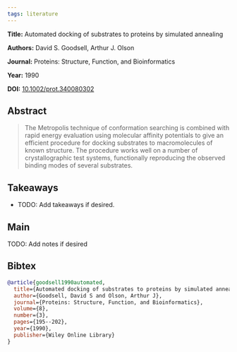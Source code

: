 ```yaml
---
tags: literature
---
```


**Title:** Automated docking of substrates to proteins by simulated annealing

**Authors:** David S. Goodsell, Arthur J. Olson

**Journal:** Proteins: Structure, Function, and Bioinformatics

**Year:** 1990

**DOI:** [10.1002/prot.340080302](https://doi.org/10.1002/prot.340080302)

## Abstract

> The Metropolis technique of conformation searching is combined with rapid energy evaluation using molecular affinity potentials to give an efficient procedure for docking substrates to macromolecules of known structure.
> The procedure works well on a number of crystallographic test systems, functionally reproducing the observed binding modes of several substrates.

## Takeaways

-   TODO: Add takeaways if desired.

## Main

TODO: Add notes if desired

## Bibtex

```bibtex
@article{goodsell1990automated,
  title={Automated docking of substrates to proteins by simulated annealing},
  author={Goodsell, David S and Olson, Arthur J},
  journal={Proteins: Structure, Function, and Bioinformatics},
  volume={8},
  number={3},
  pages={195--202},
  year={1990},
  publisher={Wiley Online Library}
}
```
